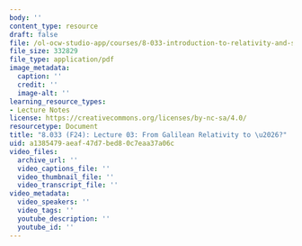 ```yaml
---
body: ''
content_type: resource
draft: false
file: /ol-ocw-studio-app/courses/8-033-introduction-to-relativity-and-spacetime-physics-fall-2024/mit8_033_f24_lec03.pdf
file_size: 332829
file_type: application/pdf
image_metadata:
  caption: ''
  credit: ''
  image-alt: ''
learning_resource_types:
- Lecture Notes
license: https://creativecommons.org/licenses/by-nc-sa/4.0/
resourcetype: Document
title: "8.033 (F24): Lecture 03: From Galilean Relativity to \u2026?"
uid: a1385479-aeaf-47d7-bed8-0c7eaa37a06c
video_files:
  archive_url: ''
  video_captions_file: ''
  video_thumbnail_file: ''
  video_transcript_file: ''
video_metadata:
  video_speakers: ''
  video_tags: ''
  youtube_description: ''
  youtube_id: ''
---
```

